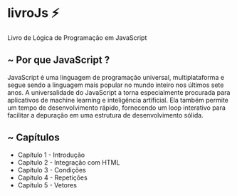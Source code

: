 ﻿# livroJs ⚡ 

<p>Livro de Lógica de Programação em JavaScript<p/>

## ~ Por que JavaScript ?

<p>
JavaScript é uma linguagem de programação universal, multiplataforma e segue sendo a linguagem mais popular no mundo inteiro nos últimos sete anos. A universalidade do JavaScript a torna especialmente procurada para aplicativos de machine learning e inteligência artificial. Ela também permite um tempo de desenvolvimento rápido, fornecendo um loop interativo para facilitar a depuração em uma estrutura de desenvolvimento sólida.
</p>

## ~ Capítulos 
<ul>
    <li>Capítulo 1 - Introdução </li>
    <li>Capítulo 2 - Integração com HTML </li>
    <li>Capítulo 3 - Condições </li>
    <li>Capítulo 4 - Repetições </li>
    <li>Capítulo 5 - Vetores </li>
</ul>
